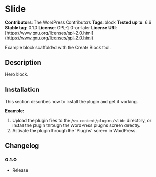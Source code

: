 # Slide

**Contributors**: The WordPress Contributors
**Tags**: block
**Tested up to**: 6.6
**Stable tag**: 0.1.0
**License**: GPL-2.0-or-later
**License URI**: [https://www.gnu.org/licenses/gpl-2.0.html](https://www.gnu.org/licenses/gpl-2.0.html)

Example block scaffolded with the Create Block tool.

## Description

Hero block.

## Installation

This section describes how to install the plugin and get it working.

**Example:**

1. Upload the plugin files to the `/wp-content/plugins/slide` directory, or install the plugin through the WordPress plugins screen directly.
2. Activate the plugin through the 'Plugins' screen in WordPress.

## Changelog

### 0.1.0

- Release
